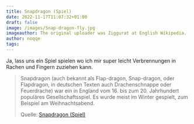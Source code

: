 ```yaml
---
title: Snapdragon (Spiel)
date: 2022-11-17T11:07:32+01:00
draft: false
image: /images/Snap-dragon-fly.jpg
imageauthor: The original uploader was Ziggurat at English Wikipedia.
author: noqqe
tags:
---
```


Ja, lass uns ein Spiel spielen wo ich mir super leicht Verbrennungen in
Rachen und Fingern zuziehen kann.

> Snapdragon (auch bekannt als Flap-dragon, Snap-dragon, oder Flapdragon, in
> deutschen Texten auch Drachenschnappe oder Feuerdrache) war ein in England vom
> 16. bis zum 20. Jahrhundert populäres Gesellschaftsspiel. Es wurde meist im
> Winter gespielt, zum Beispiel am Weihnachtsabend.
>
> Quelle: [Snapdragon (Spiel)](https://de.wikipedia.org/wiki/Snapdragon_(Spiel))
